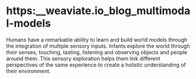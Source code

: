 # https:\_\_weaviate.io_blog_multimodal-models

Humans have a remarkable ability to learn and build world models through the integration of multiple sensory inputs. Infants explore the world through their senses, touching, tasting, listening and observing objects and people around them. This sensory exploration helps them link different perspectives of the same experience to create a holistic understanding of their environment.
